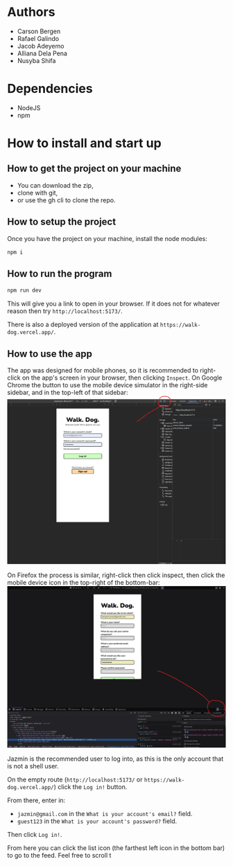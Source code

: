 # Authors
- Carson Bergen
- Rafael Galindo
- Jacob Adeyemo
- Alliana Dela Pena
- Nusyba Shifa

# Dependencies
- NodeJS
- npm

# How to install and start up
## How to get the project on your machine
- You can download the zip,
- clone with git,
- or use the gh cli to clone the repo.

## How to setup the project
Once you have the project on your machine, install the node modules:
```bash
npm i
```

## How to run the program
```bash
npm run dev
```
This will give you a link to open in your browser. If it does not for whatever reason then try `http://localhost:5173/`.

There is also a deployed version of the application at `https://walk-dog.vercel.app/`.

## How to use the app
The app was designed for mobile phones, so it is recommended to right-click on the app's screen in your browser, then clicking `Inspect`. On Google Chrome the button to use the mobile device simulator in the right-side sidebar, and in the top-left of that sidebar:
![Google Chrome mobile device simulator](https://github.com/carsonbergen/WalkDog/blob/main/readme_photos/mobile_device_sim_chrome.png)

On Firefox the process is similar, right-click then click inspect, then click the mobile device icon in the top-right of the bottom-bar:
![Firefox mobile device simulator](https://github.com/carsonbergen/WalkDog/blob/main/readme_photos/mobile_device_sim_firefox.png)

Jazmin is the recommended user to log into, as this is the only account that is not a shell user.

On the empty route (`http://localhost:5173/` or `https://walk-dog.vercel.app/`) click the `Log in!` button.

From there, enter in:
- `jazmin@gmail.com` in the `What is your account's email?` field.
- `guest123` in the `What is your account's password?` field.

Then click `Log in!`.

From here you can click the list icon (the farthest left icon in the bottom bar) to go to the feed. Feel free to scroll t